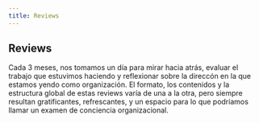 ```yaml
---
title: Reviews
---
```

## Reviews

Cada 3 meses, nos tomamos un día para mirar hacia atrás, evaluar el trabajo que estuvimos haciendo y reflexionar sobre la direccón en la que estamos yendo como organización. El formato, los contenidos y la estructura global de estas reviews varía de una a la otra, pero siempre resultan gratificantes, refrescantes, y un espacio para lo que podríamos llamar un examen de conciencia organizacional.

